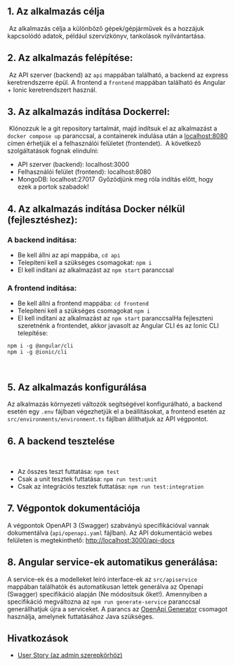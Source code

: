 ## 1. Az alkalmazás célja
​
Az alkalmazás célja a különböző gépek/gépjárművek és a hozzájuk kapcsolódó adatok, például szervizkönyv, tankolások nyilvántartása.
​
## 2. Az alkalmazás felépítése:
​
Az API szerver (backend) az `api` mappában található, a backend az express keretrendszerre épül. A frontend a `frontend` mappában található és Angular + Ionic keretrendszert használ.
​
## 3. Az alkalmazás indítása Dockerrel:
​
Klónozzuk le a git repository tartalmát, majd indítsuk el az alkalmazást a `docker compose up` paranccsal, a containerek indulása után a [localhost:8080](http://localhost:8080) címen érhetjük el a felhasználói felületet (frontendet).
​
A következő szolgáltatások fognak elindulni:
* API szerver (backend): localhost:3000
* Felhasználói felület (frontend): localhost:8080
* MongoDB: localhost:27017
​
Győzödjünk meg róla indítás előtt, hogy ezek a portok szabadok!
​
## 4. Az alkalmazás indítása Docker nélkül (fejlesztéshez):
### A backend indítása:
* Be kell állni az api mappába, `cd api`
* Telepíteni kell a szükséges csomagokat: `npm i`
* El kell indítani az alkalmazást az `npm start` paranccsal
​
### A frontend indítása:
* Be kell állni a frontend mappába: `cd frontend`
* Telepíteni kell a szükséges csomagokat `npm i`
* El kell indítani az alkalmazást az `npm start` paranccsal
​
Ha fejleszteni szeretnénk a frontendet, akkor javasolt az Angular CLI és az Ionic CLI telepítése:
```
npm i -g @angular/cli
npm i -g @ionic/cli
```
​
## 5. Az alkalmazás konfigurálása
Az alkalmazás környezeti változók segítségével konfigurálható, a backend esetén egy `.env` fájlban végezhetjük el a beállításokat, a frontend esetén az `src/environments/environment.ts` fájlban állíthatjuk az API végpontot.
​
## 6. A backend tesztelése
​
* Az összes teszt futtatása: `npm test`
* Csak a unit tesztek futtatása: `npm run test:unit`
* Csak az integrációs tesztek futtatása: `npm run test:integration`
​
## 7. Végpontok dokumentációja
A végpontok OpenAPI 3 (Swagger) szabványú specifikációval vannak dokumentálva (`api/openapi.yaml` fájlban). Az API dokumentáció webes felületen is megtekinthető: [http://localhost:3000/api-docs](http://localhost:3000/api-docs)
​
## 8. Angular service-ek automatikus generálása:
A service-ek és a modelleket leíró interface-ek az `src/apiservice` mappában találhatók és automatikusan lettek generálva az Openapi (Swagger) specifikáció alapján (Ne módosítsuk őket!). Amennyiben a specifikáció megváltozna az `npm run generate-service` paranccsal generállhatjuk újra a serviceket. A parancs az [OpenApi Generator](https://openapi-generator.tech/) csomagot használja, amelynek futtatásához Java szükséges.
​
## Hivatkozások
* [User Story (az admin szerepkörhöz)](https://github.com/Emens7/gepNyilvantarto/blob/main/README.md)